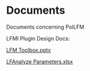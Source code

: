 # Documents
Documents concerning PolLFM

LFMI Plugin Design Docs:

[LFM Toolbox.pptx](https://github.com/PolarizedLightFieldMicroscopy/Documents/blob/main/LFI%20plugin/LFM%20Toolbox.pptx)


[LFAnalyze Parameters.xlsx](https://github.com/PolarizedLightFieldMicroscopy/Documents/blob/main/LFI%20plugin/LFAnalyze%20Parameters.xlsx)

